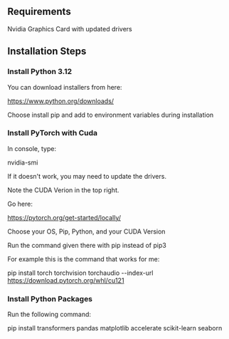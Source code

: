 ## Requirements
Nvidia Graphics Card with updated drivers

## Installation Steps
### Install Python 3.12 

You can download installers from here:

https://www.python.org/downloads/

Choose install pip and add to environment variables during installation

### Install PyTorch with Cuda
In console, type:

nvidia-smi

If it doesn't work, you may need to update the drivers.

Note the CUDA Verion in the top right.

Go here:

https://pytorch.org/get-started/locally/

Choose your OS, Pip, Python, and your CUDA Version

Run the command given there with pip instead of pip3

For example this is the command that works for me:

pip install torch torchvision torchaudio --index-url https://download.pytorch.org/whl/cu121

### Install Python Packages
Run the following command:

pip install transformers pandas matplotlib accelerate scikit-learn seaborn

